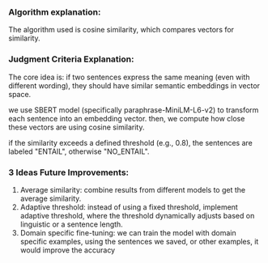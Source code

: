 ### Algorithm explanation:
The algorithm used is cosine similarity, which compares vectors for similarity.

###  Judgment Criteria Explanation:
The core idea is:
if two sentences express the same meaning (even with different wording), they should have similar semantic embeddings in vector space.

we use SBERT model (specifically paraphrase-MiniLM-L6-v2) to transform each sentence into an embedding vector.
then, we compute how close these vectors are using cosine similarity.

if the similarity exceeds a defined threshold (e.g., 0.8), the sentences are labeled "ENTAIL", otherwise "NO_ENTAIL".

### 3 Ideas Future Improvements:
1. Average similarity: combine results from different models to get the average similarity.
2. Adaptive threshold: instead of using a fixed threshold, implement adaptive threshold, where the threshold dynamically adjusts based on linguistic or a sentence length.
3. Domain specific fine-tuning: we can train the model with domain specific examples, using the sentences we saved, or other examples, it would improve the accuracy 